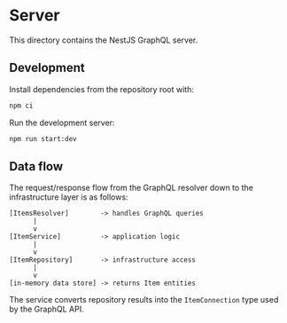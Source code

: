 # Server

This directory contains the NestJS GraphQL server.

## Development

Install dependencies from the repository root with:

```bash
npm ci
```

Run the development server:

```bash
npm run start:dev
```

## Data flow

The request/response flow from the GraphQL resolver down to the infrastructure layer is as follows:

```
[ItemsResolver]        -> handles GraphQL queries
      |
      v
[ItemService]          -> application logic
      |
      v
[ItemRepository]       -> infrastructure access
      |
      v
[in-memory data store] -> returns Item entities
```

The service converts repository results into the `ItemConnection` type used by the GraphQL API.
